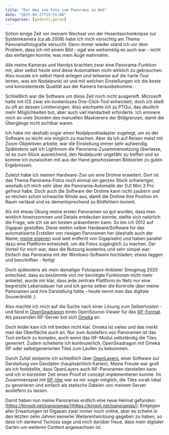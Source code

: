```yaml
---
title: "Der Weg vom Foto zum Panorama im Web"
date: "2025-04-27T15:55:00"
categories: [gedacht,getan]
---
```


Schon einige Zeit vor meinem Wechsel von der Hosentaschenknipse zur Systemkamera (ca ab 2008) habe ich mich vorsichtig am Thema Panoramafotografie versucht. Denn immer wieder stand ich vor dem Problem, dass ich mit einem Bild - egal wie weitwinklig es auch war - nicht das einfangen konnte, was mein Auge wahrnahm.

Alle meine Kameras und Handys brachten zwar eine Panorama-Funktion mit, aber selbst heute sind diese Automatiken nicht wirklich zu gebrauchen. Also musste ich selbst Hand anlegen und teilweise auf die harte Tour lernen, was ein Nodalpunkt ist und mit welchen Einstellungen ich die beste und konsistenteste Qualität aus der Kamera herausbekomme.

Schließlich war die Software um diese Zeit noch nicht ausgereift. Microsoft hatte mit ICE zwar ein kostenloses One-Click-Tool entwickelt, doch ich stieß zu oft an dessen Limitierungen. Also wechselte ich zu PTGui, das deutlich mehr Möglichkeiten bot, aber auch viel Handarbeit erforderte. Ich erinnere mich an viele Stunden des manuellen Maskierens der Bildgrenzen, damit die Übergänge nicht sichtbar waren.

Ich habe mir deshalb sogar einen Nodalpunktadapter zugelegt, um es der Software so leicht wie möglich zu machen. Aber da ich auf Reisen meist mit Zoom-Objektiven arbeite, war die Einstellung immer sehr aufwendig. Spätestens seit ich Lightroom die Panorama-Zusammensetzung überlasse, ist es zum Glück ausreichend, den Nodalpunkt ungefähr zu treffen und so komme ich inzwischen mit aus der Hand geschossenen Bildserien zu guten Ergebnissen.

Zuletzt habe ich meinen Hardware-Zoo um eine Drohne erweitert. Dort ist das Thema Panorama-Fotos noch einmal ein ganzes Stück schwieriger, weshalb ich mich sehr über die Panorama-Automatik der DJI Mini 3 Pro gefreut habe. Doch auch die Software der Drohne kann nicht zaubern und so reichen schon schwache Winde aus, damit die Drohne ihre Position im Raum verlässt und es dementsprechend zu Bildfehlern kommt.

Als mit etwas Übung meine ersten Panoramen so gut wurden, dass man wirklich hineinzommen und Details entdecken konnte, stellte sich natürlich die Frage, wie ich sie am besten präsentieren kann. So bin ich 2012 auf Gigapan gestoßen. Diese stellen selber Hardware/Software für das automatisierte Erstellen von riesigen Panoramen her (deshalb auch der Name; [meine eigenen](https://www.gigapan.com/profiles/KingOli/gigapans) sind weit entfernt von Gigapixeln) und haben parallel dazu eine Plattform entwickelt, um die Fotos zugänglich zu machen. Der Vorteil für mich war, dass die Nutzung kostenlos und sehr simpel war: Einfach das Panorama mit der Windows-Software hochladen; etwas taggen und beschriften - fertig!

Doch spätestens als mein damaliger Fotospace-Anbieter Smugmug 2020 entschied, dass es bestimmte von mir benötigte Funktionen nicht mehr anbietet, wurde mir klar, dass jede zentrale Plattform im Netz nur eine begrenzte Lebensdauer hat und ich gerne selber die Kontrolle über meine Panoramen und ihre Darstellung hätte - heute nennt man das digitale Souveränität ;)

Also machte ich mich auf die Suche nach einer Lösung zum Selberhosten - und fand in [OpenSeadragon](https://openseadragon.github.io/) einen OpenSource-Viewer für das [IIIF-Format](https://iiif.io/api/image/). Als passenden IIIF-Server bot sich [Omeka](https://omeka.org/s/modules/IiifServer/) an.

Doch leider kam ich mit beiden nicht klar. Omeka ist vieles und das merkt man der Oberfläche auch an. Nur zum Ausliefern von Panoramen ist das Tool einfach zu komplex, auch wenn das IIIF-Modul selbständig die Tiles generiert. Zudem scheiterte ich kontinuierlich, OpenSeadragon mit Omeka IIIF oder selbstgenerierten Tiles zum Laufen zu bekommen.

Durch Zufall stolperte ich schließlich über [OpenLayers](https://openlayers.org/), einer Software zur Darstellung von Geodaten (hauptsächlich Karten). Meine Freude war groß als ich feststellte, dass OpenLayers auch IIIF-Panoramen darstellen kann und ich in kürzester Zeit einen Proof of concept implementieren konnte. Im Zusammenspiel mit [IIIF-tiler](https://github.com/glenrobson/iiif-tiler) war es mir sogar möglich, die Tiles vorab lokal zu generieren und einfach als statische Dateien von meinem Server ausliefern zu lassen.

Damit haben nun meine Panoramas endlich eine neue Heimat gefunden: [https://kingoli.net/panoramas/](https://kingoli.net/panoramas/). Entgegen aller Erwartungen ist Gigapan zwar immer noch online, aber es scheint in den letzten zehn Jahren keinerlei Weiterentwicklung gegeben zu haben, so dass ich dankend Tschüss sage und mich darüber freue, dass mein digitaler Garten um weiteren Content angewachsen ist.